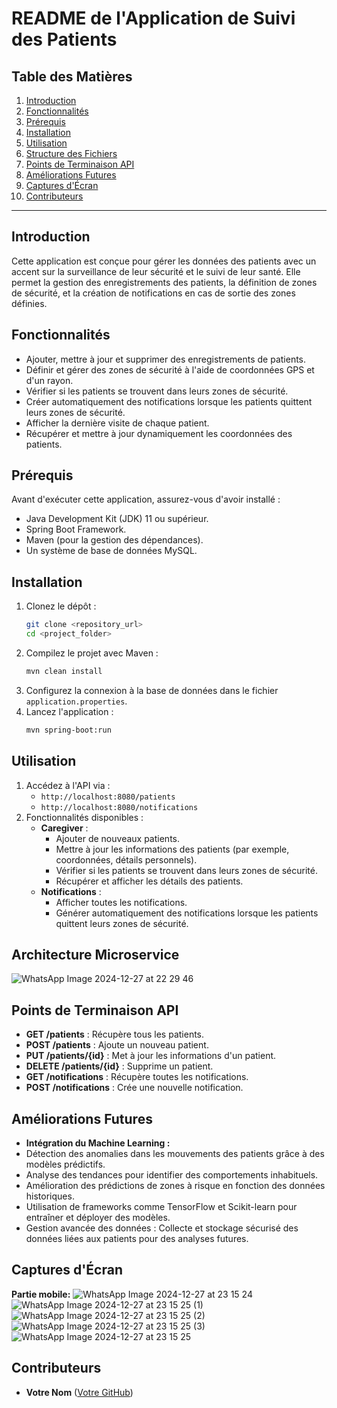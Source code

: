 # README de l'Application de Suivi des Patients

## Table des Matières
1. [Introduction](#introduction)
2. [Fonctionnalités](#fonctionnalités)
3. [Prérequis](#prérequis)
4. [Installation](#installation)
5. [Utilisation](#utilisation)
6. [Structure des Fichiers](#structure-des-fichiers)
7. [Points de Terminaison API](#points-de-terminaison-api)
8. [Améliorations Futures](#améliorations-futures)
9. [Captures d'Écran](#captures-décran)
10. [Contributeurs](#contributeurs)

---

## Introduction
Cette application est conçue pour gérer les données des patients avec un accent sur la surveillance de leur sécurité et le suivi de leur santé. Elle permet la gestion des enregistrements des patients, la définition de zones de sécurité, et la création de notifications en cas de sortie des zones définies.

## Fonctionnalités
- Ajouter, mettre à jour et supprimer des enregistrements de patients.
- Définir et gérer des zones de sécurité à l'aide de coordonnées GPS et d'un rayon.
- Vérifier si les patients se trouvent dans leurs zones de sécurité.
- Créer automatiquement des notifications lorsque les patients quittent leurs zones de sécurité.
- Afficher la dernière visite de chaque patient.
- Récupérer et mettre à jour dynamiquement les coordonnées des patients.

## Prérequis
Avant d'exécuter cette application, assurez-vous d'avoir installé :
- Java Development Kit (JDK) 11 ou supérieur.
- Spring Boot Framework.
- Maven (pour la gestion des dépendances).
- Un système de base de données MySQL.

## Installation
1. Clonez le dépôt :
   ```bash
   git clone <repository_url>
   cd <project_folder>
   ```
2. Compilez le projet avec Maven :
   ```bash
   mvn clean install
   ```
3. Configurez la connexion à la base de données dans le fichier `application.properties`.
4. Lancez l'application :
   ```bash
   mvn spring-boot:run
   ```

## Utilisation
1. Accédez à l'API via :
   - `http://localhost:8080/patients`
   - `http://localhost:8080/notifications`
2. Fonctionnalités disponibles :
   - **Caregiver** :
     - Ajouter de nouveaux patients.
     - Mettre à jour les informations des patients (par exemple, coordonnées, détails personnels).
     - Vérifier si les patients se trouvent dans leurs zones de sécurité.
     - Récupérer et afficher les détails des patients.
   - **Notifications** :
     - Afficher toutes les notifications.
     - Générer automatiquement des notifications lorsque les patients quittent leurs zones de sécurité.

## Architecture Microservice

![WhatsApp Image 2024-12-27 at 22 29 46](https://github.com/user-attachments/assets/a97a607a-9466-4117-9adb-c5999a6f2036)


## Points de Terminaison API
- **GET /patients** : Récupère tous les patients.
- **POST /patients** : Ajoute un nouveau patient.
- **PUT /patients/{id}** : Met à jour les informations d'un patient.
- **DELETE /patients/{id}** : Supprime un patient.
- **GET /notifications** : Récupère toutes les notifications.
- **POST /notifications** : Crée une nouvelle notification.

## Améliorations Futures
- **Intégration du Machine Learning :**
- Détection des anomalies dans les mouvements des patients grâce à des modèles prédictifs.
- Analyse des tendances pour identifier des comportements inhabituels.
- Amélioration des prédictions de zones à risque en fonction des données historiques.
- Utilisation de frameworks comme TensorFlow et Scikit-learn pour entraîner et déployer des modèles.
- Gestion avancée des données : Collecte et stockage sécurisé des données liées aux patients pour des analyses futures.

## Captures d'Écran
**Partie mobile:**
![WhatsApp Image 2024-12-27 at 23 15 24](https://github.com/user-attachments/assets/f000b3be-2048-47e4-88fb-1948d814039c)
![WhatsApp Image 2024-12-27 at 23 15 25 (1)](https://github.com/user-attachments/assets/4eb830fa-bee3-47a4-b5c1-90d73eeef876)
![WhatsApp Image 2024-12-27 at 23 15 25 (2)](https://github.com/user-attachments/assets/c3c1ac21-988a-41ca-b48e-a6af1355801d)
![WhatsApp Image 2024-12-27 at 23 15 25 (3)](https://github.com/user-attachments/assets/94951fa8-3b67-4c72-8aa7-6f86ea6d575c)
![WhatsApp Image 2024-12-27 at 23 15 25](https://github.com/user-attachments/assets/323b16c0-aa01-4c91-be53-3dc1dc5afb64)

## Contributeurs
- **Votre Nom** ([Votre GitHub](https://github.com/votre-profil))
